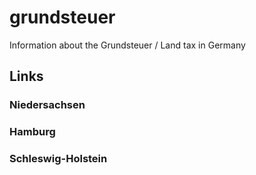 # grundsteuer
Information about the Grundsteuer / Land tax in Germany

## Links

### Niedersachsen


### Hamburg


### Schleswig-Holstein
